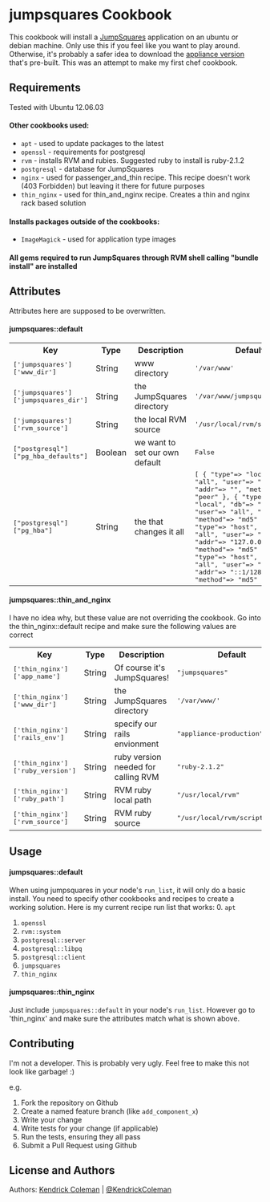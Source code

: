 jumpsquares Cookbook
====================
This cookbook will install a <a href="http://jumpsquares.net">JumpSquares</a> application on an ubuntu or debian machine. Only use this if you feel like you want to play around.
Otherwise, it's probably a safer idea to download the <a href="http://kendrickcoleman.com/index.php/Ruby-on-Rails-Projects/jumpsquares-a-new-kind-of-bookmark.html">appliance version</a> that's pre-built. This was an attempt to make my first chef cookbook.


Requirements
------------
Tested with Ubuntu 12.06.03

#### Other cookbooks used:
- `apt` - used to update packages to the latest
- `openssl` - requirements for postgresql
- `rvm` - installs RVM and rubies. Suggested ruby to install is ruby-2.1.2
- `postgresql` - database for JumpSquares
- `nginx` - used for passenger_and_thin recipe. This recipe doesn't work (403 Forbidden) but leaving it there for future purposes
- `thin_nginx` - used for thin_and_nginx recipe. Creates a thin and nginx rack based solution

#### Installs packages outside of the cookbooks:
- `ImageMagick` - used for application type images

#### All gems required to run JumpSquares through RVM shell calling "bundle install" are installed


Attributes
----------
Attributes here are supposed to be overwritten.

#### jumpsquares::default
<table>
  <tr>
    <th>Key</th>
    <th>Type</th>
    <th>Description</th>
    <th>Default</th>
  </tr>
  <tr>
    <td><tt>['jumpsquares']['www_dir']</tt></td>
    <td>String</td>
    <td>www directory</td>
    <td><tt>'/var/www'</tt></td>
  </tr>
  <tr>
    <td><tt>['jumpsquares']['jumpsquares_dir']</tt></td>
    <td>String</td>
    <td>the JumpSquares directory</td>
    <td><tt>'/var/www/jumpsquares'</tt></td>
  </tr>
  <tr>
    <td><tt>['jumpsquares']['rvm_source']</tt></td>
    <td>String</td>
    <td>the local RVM source</td>
    <td><tt>'/usr/local/rvm/scripts/rvm'</tt></td>
  </tr>
  <tr>
    <td><tt>["postgresql"]["pg_hba_defaults"] </tt></td>
    <td>Boolean</td>
    <td>we want to set our own default</td>
    <td><tt>False</tt></td>
  </tr>
  <tr>
    <td><tt>["postgresql"]["pg_hba"]</tt></td>
    <td>String</td>
    <td>the that changes it all</td>
    <td><tt>[
    { "type"=> "local", "db"=> "all", "user"=> "postgres",   "addr"=> "",             "method"=> "peer" },
    { "type"=> "local", "db"=> "all", "user"=> "all",        "addr"=> "",             "method"=> "md5" },
    { "type"=> "host",  "db"=> "all", "user"=> "all",        "addr"=> "127.0.0.1/32", "method"=> "md5" },
    { "type"=> "host",  "db"=> "all", "user"=> "all",        "addr"=> "::1/128",      "method"=> "md5" }
  ]</tt></td>
  </tr>
</table>

#### jumpsquares::thin_and_nginx
I have no idea why, but these value are not overriding the cookbook. Go into the thin_nginx::default recipe and make sure the following values are correct

<table>
  <tr>
    <th>Key</th>
    <th>Type</th>
    <th>Description</th>
    <th>Default</th>
  </tr>
  <tr>
    <td><tt>['thin_nginx']['app_name']</tt></td>
    <td>String</td>
    <td>Of course it's JumpSquares!</td>
    <td><tt>"jumpsquares"</tt></td>
  </tr>
  <tr>
    <td><tt>['thin_nginx']['www_dir']</tt></td>
    <td>String</td>
    <td>the JumpSquares directory</td>
    <td><tt>'/var/www/'</tt></td>
  </tr>
  <tr>
    <td><tt>['thin_nginx']['rails_env']</tt></td>
    <td>String</td>
    <td>specify our rails envionment</td>
    <td><tt>"appliance-production"</tt></td>
  </tr>
  <tr>
    <td><tt>['thin_nginx']['ruby_version']</tt></td>
    <td>String</td>
    <td>ruby version needed for calling RVM</td>
    <td><tt>"ruby-2.1.2"</tt></td>
  </tr>
  <tr>
    <td><tt>['thin_nginx']['ruby_path']</tt></td>
    <td>String</td>
    <td>RVM ruby local path</td>
    <td><tt>"/usr/local/rvm"</tt></td>
  </tr>
  <tr>
    <td><tt>['thin_nginx']['rvm_source']</tt></td>
    <td>String</td>
    <td>RVM ruby source</td>
    <td><tt>"/usr/local/rvm/scripts/rvm"</tt></td>
  </tr>
  
</table>

Usage
-----
#### jumpsquares::default

When using jumpsquares in your node's `run_list`, it will only do a basic install. You need to specify other cookbooks and recipes to create a working solution.
Here is my current recipe run list that works:
0. `apt` 
1. `openssl` 
2. `rvm::system` 
3. `postgresql::server` 
4. `postgresql::libpq` 
5. `postgresql::client` 
6. `jumpsquares` 
7. `thin_nginx` 

#### jumpsquares::thin_nginx
Just include `jumpsquares::default` in your node's `run_list`. However go to 'thin_nginx' and make sure the attributes match what is shown above.

Contributing
------------
I'm not a developer. This is probably very ugly. Feel free to make this not look like garbage! :)

e.g.
1. Fork the repository on Github
2. Create a named feature branch (like `add_component_x`)
3. Write your change
4. Write tests for your change (if applicable)
5. Run the tests, ensuring they all pass
6. Submit a Pull Request using Github

License and Authors
-------------------
Authors: <a href="http://www.kendrickcoleman.com">Kendrick Coleman</a> | <a href="http://twitter.com/KendrickColeman">@KendrickColeman</a>



